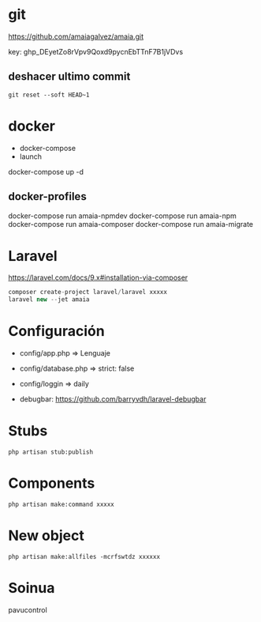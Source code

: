 # git

https://github.com/amaiagalvez/amaia.git

key: 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

## deshacer ultimo commit 
    git reset --soft HEAD~1

# docker

- docker-compose
- launch
   
docker-compose up -d

## docker-profiles

docker-compose run amaia-npmdev
docker-compose run amaia-npm
docker-compose run amaia-composer
docker-compose run amaia-migrate

# Laravel

https://laravel.com/docs/9.x#installation-via-composer

```php
composer create-project laravel/laravel xxxxx
laravel new --jet amaia
```

# Configuración

- config/app.php => Lenguaje
- config/database.php => strict: false
- config/loggin =>  daily

- debugbar: https://github.com/barryvdh/laravel-debugbar

# Stubs

    php artisan stub:publish

# Components

    php artisan make:command xxxxx

# New object

    php artisan make:allfiles -mcrfswtdz xxxxxx

# Soinua

pavucontrol